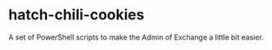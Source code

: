 # hatch-chili-cookies
A set of PowerShell scripts to make the Admin of Exchange a little bit easier.
